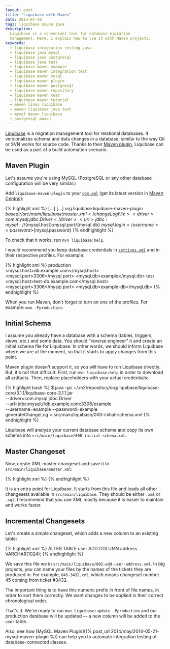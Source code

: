 ```yaml
---
layout: post
title: "Liquibase with Maven"
date: 2014-07-20
tags: liquibase maven java
description:
  Liquibase is a convenient tool for database migration
  management. Here, I explain how to use it with Maven projects.
keywords:
  - liquibase integration testing java
  - liquibase java mysql
  - liquibase java postgresql
  - liquibase java test
  - liquibase maven example
  - liquibase maven integration test
  - liquibase maven mysql
  - liquibase maven plugin
  - liquibase maven postgresql
  - liquibase maven repository
  - liquibase maven test
  - liquibase maven tutorial
  - maven linux liquibase
  - maven liquibase java test
  - mysql maven liquibase
  - postgresql maven
---
```


[Liquibase](http://www.liquibase.org) is a migration management tool
for relational databases. It versionalizes schema and data changes in
a database; similar to the way Git or SVN works for source code.
Thanks to their [Maven plugin](http://www.liquibase.org/documentation/maven/),
Liquibase can be used as a part
of a build automation scenario.

<!--more-->

## Maven Plugin

Let's assume you're using MySQL (PostgreSQL or any other
database configuration will be very similar.)

Add `liquibase-maven-plugin`
to your [`pom.xml`](http://maven.apache.org/pom.html) (get its latest
version in [Maven Central](http://search.maven.org/)):

{% highlight xml %}
<project>
  [...]
  <build>
    [...]
    <plugins>
      <plugin>
        <groupId>org.liquibase</groupId>
        <artifactId>liquibase-maven-plugin</artifactId>
        <configuration>
          <changeLogFile>${basedir}/src/main/liquibase/master.xml</changeLogFile>
          <driver>com.mysql.jdbc.Driver</driver>
          <url>jdbc:mysql://${mysql.host}:${mysql.port}/${mysql.db}</url>
          <username>${mysql.login}</username>
          <password>${mysql.password}</password>
        </configuration>
      </plugin>
    </plugins>
  </build>
</project>
{% endhighlight %}

To check that it works, run `mvn liquibase:help`.

I would recommend you keep database credentials
in [`settings.xml`](http://maven.apache.org/settings.html)
and  in their respective profiles. For example:

{% highlight xml %}
<settings>
  <profiles>
    <profile>
      <id>production</id>
      <properties>
        <mysql.host>db.example.com</mysql.host>
        <mysql.port>3306</mysql.port>
        <mysql.db>example</mysql.db>
      </properties>
    </profile>
    <profile>
      <id>test</id>
      <properties>
        <mysql.host>test-db.example.com</mysql.host>
        <mysql.port>3306</mysql.port>
        <mysql.db>example-db</mysql.db>
      </properties>
    </profile>
  </profiles>
</settings>
{% endhighlight %}

When you run Maven, don't forget to turn
on one of the profiles. For example: `mvn -Pproduction`.

## Initial Schema

I assume you already have a database with
a schema (tables, triggers, views, etc.) and some data.
You should "reverse engineer" it and create an initial schema
file for Liquibase. In other words, we should inform Liquibase
where we are at the moment, so that it starts to apply
changes from this point.

Maven plugin doesn't support it, so you will have to run
Liquibase directly. But, it's not that difficult. First,
run `mvn liquibase:help` in order to download all artifacts.
Then, replace placeholders with your actual credentials:

{% highlight bash %}
$ java -jar ~/.m2/repository/org/liquibase/liquibase-core/3.1.1/liquibase-core-3.1.1.jar \
  --driver=com.mysql.jdbc.Driver \
  --url=jdbc:mysql://db.example.com:3306/example \
  --username=example --password=example \
  generateChangeLog > src/main/liquibase/000-initial-schema.xml
{% endhighlight %}

Liquibase will analyze your current database schema
and copy its own schema into `src/main/liquibase/000-initial-schema.xml`.

## Master Changeset

Now, create XML master changeset and save it to `src/main/liquibase/master.xml`:

{% highlight xml %}
<databaseChangeLog
  xmlns="http://www.liquibase.org/xml/ns/dbchangelog"
  xmlns:xsi="http://www.w3.org/2001/XMLSchema-instance"
  xsi:schemaLocation="http://www.liquibase.org/xml/ns/dbchangelog http://www.liquibase.org/xml/ns/dbchangelog/dbchangelog-2.0.xsd">
  <includeAll path="src/main/liquibase" />
</databaseChangeLog>
{% endhighlight %}

It is an entry point for Liquibase. It starts from this file
and loads all other changesets available in `src/main/liquibase`.
They should be either `.xml` or `.sql`. I recommend that you use
XML mostly because it is easier to maintain and works faster.

## Incremental Changesets

Let's create a simple changeset, which adds a new column to an existing table:

{% highlight xml %}
<databaseChangeLog xmlns='http://www.liquibase.org/xml/ns/dbchangelog'
  xmlns:xsi='http://www.w3.org/2001/XMLSchema-instance'
  xsi:schemaLocation='http://www.liquibase.org/xml/ns/dbchangelog http://www.liquibase.org/xml/ns/dbchangelog/dbchangelog-2.0.xsd'>
  <changeSet id="002" author="Yegor">
    <sql>
      ALTER TABLE user ADD COLUMN address VARCHAR(1024);
    </sql>
  </changeSet>
</databaseChangeLog>
{% endhighlight %}

We save this file we in `src/main/liquibase/002-add-user-address.xml`.
In big projects, you can name your files by the names of the tickets
they are produced in. For example, `045-3432.xml`, which means changeset
number 45 coming from ticket #3432.

The important thing is to have this numeric prefix in front of file names,
in order to sort them correctly. We want changes to be applied in their
correct chronological order.

That's it. We're ready to run `mvn liquibase:update -Pproduction` and
our production database will be updated &mdash; a new column will be
added to the `user` table.

Also, see how [MySQL Maven Plugin]({% post_url 2014/may/2014-05-21-mysql-maven-plugin %})
can help you to automate integration testing of database-connected classes.
